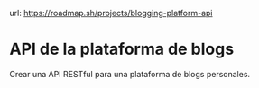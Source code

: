 url: https://roadmap.sh/projects/blogging-platform-api

# API de la plataforma de blogs
Crear una API RESTful para una plataforma de blogs personales.